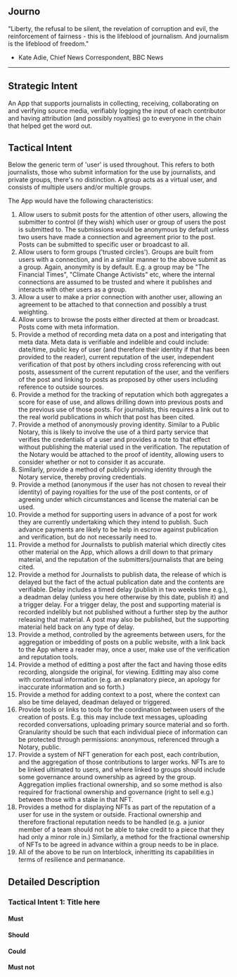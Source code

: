 Journo
---
"Liberty, the refusal to be silent, the revelation of corruption and evil, the reinforcement of fairness - this is the lifeblood of journalism.
And journalism is the lifeblood of freedom."

- Kate Adie, Chief News Correspondent, BBC News
---

## Strategic Intent

An App that supports journalists in collecting, receiving, collaborating on and verifying source media, verifiably logging the input of each contributor and having attribution (and possibly royalties) go to everyone in the chain that helped get the word out.



## Tactical Intent

Below the generic term of 'user' is used throughout.  This refers to both journalists, those who submit information for the use by journalists, and private groups, there's no distinction.  A group acts as a virtual user, and consists of multiple users and/or multiple groups.

The App would have the following characteristics:

1. Allow users to submit posts for the attention of other users, allowing the submitter to control (if they wish) which user or group of users the post is submitted to.  The submissions would be anonymous by default unless two users have made a connection and agreement prior to the post.  Posts can be submitted to specific user or broadcast to all.
1. Allow users to form groups ('trusted circles').  Groups are built from users with a connection, and in a similar manner to the above submit as a group.  Again, anonymity is by default.  E.g. a group may be "The Financial Times", "Climate Change Activists" etc, where the internal connections are assumed to be trusted and where it publishes and interacts with other users as a group.
1. Allow a user to make a prior connection with another user, allowing an agreement to be attached to that connection and possibly a trust weighting.
1. Allow users to browse the posts either directed at them or broadcast.  Posts come with meta information.
1. Provide a method of recording meta data on a post and interigating that meta data.  Meta data is verifiable and indelible and could include:  date/time, public key of user (and therefore their identity if that has been provided to the reader), current reputation of the user, independent verification of that post by others including cross referencing with out posts, assessment of the current reputation of the user, and the verifiers of the post and linking to posts as proposed by other users including reference to outside sources.
1. Provide a method for the tracking of reputation which both aggregates a score for ease of use, and allows drilling down into previous posts and the previous use of those posts.  For journalists, this requires a link out to the real world publications in which that post has been cited.
1. Provide a method of anonymously proving identity.  Similar to a Public Notary, this is likely to involve the use of a third party service that verifies the credentials of a user and provides a note to that effect without publishing the material used in the verification.  The reputation of the Notary would be attached to the proof of identity, allowing users to consider whether or not to consider it as accurate.
1. Similarly, provide a method of publicly proving identity through the Notary service, thereby proving credentials.
1. Provide a method (anonymous if the user has not chosen to reveal their identity) of paying royalties for the use of the post contents, or of agreeing under which circumstances and license the material can be used.
1. Provide a method for supporting users in advance of a post for work they are currently undertaking which they intend to publish.  Such advance payments are likely to be help in escrow against publication and verification, but do not necessarily need to.
1. Provide a method for Journalists to publish material which directly cites other material on the App, which allows a drill down to that primary material, and the reputation of the submitters/journalists that are being cited.
1. Provide a method for Journalists to publish data, the release of which is delayed but the fact of the actual publication date and the contents are verifiable.  Delay includes a timed delay (publish in two weeks time e.g.), a deadman delay (unless you here otherwise by this date, publish it) and a trigger delay.  For a trigger delay, the post and supporting material is recorded indelibly but not published without a further step by the author releasing that material.  A post may also be published, but the supporting material held back on any type of delay.
1. Provide a method, controlled by the agreements between users, for the aggregation or imbedding of posts on a public website, with a link back to the App where a reader may, once a user, make use of the verification and reputation tools.
1. Provide a method of editting a post after the fact and having those edits recording, alongside the original, for viewing.  Editting may also come with contextual information (e.g. an explanatory piece, an apology for inaccurate information and so forth.)
1. Provide a method for adding context to a post, where the context can also be time delayed, deadman delayed or triggered. 
1. Provide tools or links to tools for the coordination between users of the creation of posts.  E.g. this may include text messages, uploading recorded conversations, uploading primary source material and so forth.  Granularity should be such that each individual piece of information can be protected through permissions: anonymous, referenced through a Notary, public.
1. Provide a system of NFT generation for each post, each contribution, and the aggregation of those contributions to larger works.  NFTs are to be linked ultimated to users, and where linked to groups should include some governance around ownership as agreed by the group.  Aggregation implies fractional ownership, and so some method is also required for fractional ownership and governance (right to sell e.g.) between those with a stake in that NFT.
1. Provides a method for displaying NFTs as part of the reputation of a user for use in the system or outside.  Fractional ownership and therefore fractional reputation needs to be handled (e.g. a junior member of a team should not be able to take credit to a piece that they had only a minor role in.)  Similarly, a method for the fractional ownership of NFTs to be agreed in advance within a group needs to be in place.
1. All of the above to be run on Interblock, inheritting its capabilities in terms of resilience and permanance. 



## Detailed Description

### Tactical Intent 1: Title here



#### Must



#### Should


#### Could


#### Must not
